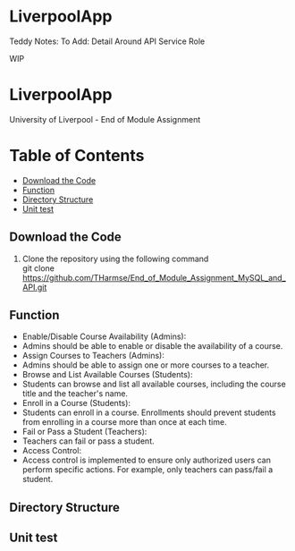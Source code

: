 # LiverpoolApp


Teddy Notes: To Add:   Detail Around API Service Role

WIP

# LiverpoolApp
University of Liverpool - End of Module Assignment

# Table of Contents
- [Download the Code](#download-the-code)
- [Function](#function)
- [Directory Structure](#directory-structure)
- [Unit test](#unit-test)


## Download the Code

1. Clone the repository using the following command  
git clone https://github.com/THarmse/End_of_Module_Assignment_MySQL_and_API.git


## Function
* Enable/Disable Course Availability (Admins):
* Admins should be able to enable or disable the availability of a course.
* Assign Courses to Teachers (Admins):
* Admins should be able to assign one or more courses to a teacher.
* Browse and List Available Courses (Students):
* Students can browse and list all available courses, including the course title and the teacher's name.
* Enroll in a Course (Students):
* Students can enroll in a course. Enrollments should prevent students from enrolling in a course more than once at each time.
* Fail or Pass a Student (Teachers):
* Teachers can fail or pass a student.
* Access Control:
* Access control is implemented to ensure only authorized users can perform specific actions. For example, only teachers can pass/fail a student.

## Directory Structure


## Unit test




